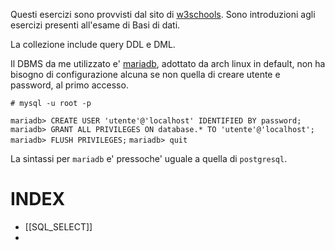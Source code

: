 Questi esercizi sono provvisti dal sito di [w3schools](https://www.w3schools.com/sql/).
Sono introduzioni agli esercizi presenti all'esame di Basi di dati.

La collezione include query DDL e DML.

Il DBMS da me utilizzato e' [mariadb](https://wiki.archlinux.org/title/MariaDB), adottato da arch linux in default, non ha bisogno di configurazione alcuna se non quella di creare utente e password, al primo accesso.

`# mysql -u root -p`

`mariadb> CREATE USER 'utente'@'localhost' IDENTIFIED BY password;`
`mariadb> GRANT ALL PRIVILEGES ON database.* TO 'utente'@'localhost';`
`mariadb> FLUSH PRIVILEGES;`
`mariadb> quit`

La sintassi per `mariadb` e' pressoche' uguale a quella di `postgresql`.

# INDEX
- [[SQL_SELECT]]
- 